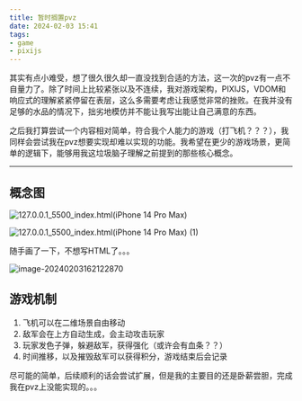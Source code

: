 ```yaml
---
title: 暂时搁置pvz
date: 2024-02-03 15:41
tags:
- game
- pixijs
---
```


其实有点小难受，想了很久很久却一直没找到合适的方法，这一次的pvz有一点不自量力了。除了时间上比较紧张以及不连续，我对游戏架构，PIXIJS，VDOM和响应式的理解紧紧停留在表层，这么多需要考虑让我感觉非常的挫败。在我并没有足够的水品的情况下，拙劣地模仿并不能让我写出能让自己满意的东西。

之后我打算尝试一个内容相对简单，符合我个人能力的游戏（打飞机？？？），我同样会尝试我在pvz想要实现却难以实现的功能。我希望在更少的游戏场景，更简单的逻辑下，能够用我这垃圾脑子理解之前提到的那些核心概念。

---

## 概念图

![127.0.0.1_5500_index.html(iPhone 14 Pro Max)](https://s2.loli.net/2024/02/03/ZTiy3PXcnNURFxQ.png)

![127.0.0.1_5500_index.html(iPhone 14 Pro Max) (1)](https://s2.loli.net/2024/02/03/f65Pd2CSBLyTs3o.png)

随手画了一下，不想写HTML了。。。

![image-20240203162122870](https://s2.loli.net/2024/02/03/Bm9S8IVadRltzFx.png)

## 游戏机制

1. 飞机可以在二维场景自由移动
2. 敌军会在上方自动生成，会主动攻击玩家
3. 玩家发色子弹，躲避敌军，获得强化（或许会有血条？？）
4. 时间推移，以及摧毁敌军可以获得积分，游戏结束后会记录

尽可能的简单，后续顺利的话会尝试扩展，但是我的主要目的还是卧薪尝胆，完成我在pvz上没能实现的。。。